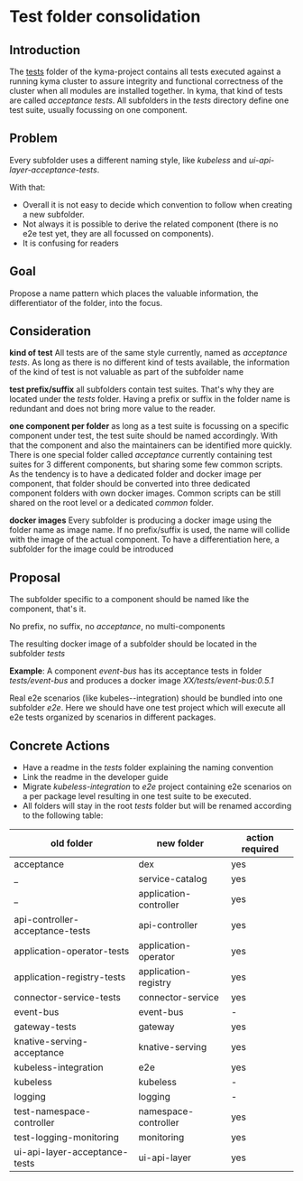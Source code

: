 # Test folder consolidation

## Introduction
The [tests](https://github.com/kyma-project/kyma/tree/master/tests) folder of the kyma-project contains all tests executed against a running kyma cluster to assure integrity and functional correctness of the cluster when all modules are installed together.
In kyma, that kind of tests are called _acceptance tests_.
All subfolders in the _tests_ directory define one test suite, usually focussing on one component.

## Problem
Every subfolder uses a different naming style, like _kubeless_ and _ui-api-layer-acceptance-tests_.

With that:
- Overall it is not easy to decide which convention to follow when creating a new subfolder.
- Not always it is possible to derive the related component (there is no e2e test yet, they are all focussed on components).
- It is confusing for readers

## Goal

Propose a name pattern which places the valuable information, the differentiator of the folder, into the focus.

## Consideration

**kind of test** All tests are of the same style currently, named as _acceptance tests_. As long as there is no different kind of tests available, the information of the kind of test is not valuable as part of the subfolder name

**test prefix/suffix** all subfolders contain test suites. That's why they are located under the _tests_ folder. Having a prefix or suffix in the folder name is redundant and does not bring more value to the reader.

**one component per folder** as long as a test suite is focussing on a specific component under test, the test suite should be named accordingly. With that the component and also the maintainers can be identified more quickly.
There is one special folder called _acceptance_ currently containing test suites for 3 different components, but sharing some few common scripts. As the tendency is to have a dedicated folder and docker image per component, that folder should be converted into three dedicated component folders with own docker images. Common scripts can be still shared on the root level or a dedicated _common_ folder.

**docker images** Every subfolder is producing a docker image using the folder name as image name. If no prefix/suffix is used, the name will collide with the image of the actual component. To have a differentiation here, a subfolder for the image could be introduced

## Proposal

The subfolder specific to a component should be named like the component, that's it.

No prefix, no suffix, no _acceptance_, no multi-components

The resulting docker image of a subfolder should be located in the subfolder _tests_

**Example**: A component _event-bus_ has its acceptance tests in folder _tests/event-bus_ and produces a docker image _XX/tests/event-bus:0.5.1_

Real e2e scenarios (like kubeles--integration) should be bundled into one subfolder _e2e_. Here we should have one test project which will execute all e2e tests organized by scenarios in different packages.

## Concrete Actions

- Have a readme in the _tests_ folder explaining the naming convention
- Link the readme in the developer guide
- Migrate _kubeless-integration_ to _e2e_ project containing e2e scenarios on a per package level resulting in one test suite to be executed.
- All folders will stay in the root _tests_ folder but will be renamed according to the following table:

| old folder | new folder | action required |
|------------|------------|-----------------|
| acceptance | dex | yes |
| _ | service-catalog | yes |
| _ | application-controller | yes |
|api-controller-acceptance-tests|api-controller| yes |
|application-operator-tests|application-operator| yes |
|application-registry-tests|application-registry|yes|
|connector-service-tests|connector-service| yes |
|event-bus|event-bus| - |
|gateway-tests|gateway|yes|
|knative-serving-acceptance|knative-serving|yes|
|kubeless-integration|e2e|yes|
|kubeless|kubeless|-|
|logging|logging|-|
|test-namespace-controller|namespace-controller|yes|
|test-logging-monitoring|monitoring|yes|
|ui-api-layer-acceptance-tests|ui-api-layer|yes|
